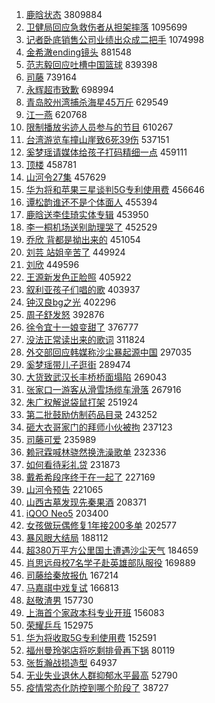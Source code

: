 1. [鹿晗状态](https://s.weibo.com/weibo?q=%23%E9%B9%BF%E6%99%97%E7%8A%B6%E6%80%81%23&Refer=top) 3809884
1. [卫健局回应急救伤者从担架摔落](https://s.weibo.com/weibo?q=%23%E5%8D%AB%E5%81%A5%E5%B1%80%E5%9B%9E%E5%BA%94%E6%80%A5%E6%95%91%E4%BC%A4%E8%80%85%E4%BB%8E%E6%8B%85%E6%9E%B6%E6%91%94%E8%90%BD%23&Refer=top) 1095699
1. [记者卧底销售公司业绩出众成二把手](https://s.weibo.com/weibo?q=%23%E8%AE%B0%E8%80%85%E5%8D%A7%E5%BA%95%E9%94%80%E5%94%AE%E5%85%AC%E5%8F%B8%E4%B8%9A%E7%BB%A9%E5%87%BA%E4%BC%97%E6%88%90%E4%BA%8C%E6%8A%8A%E6%89%8B%23&Refer=top) 1074998
1. [金希澈ending镜头](https://s.weibo.com/weibo?q=%23%E9%87%91%E5%B8%8C%E6%BE%88ending%E9%95%9C%E5%A4%B4%23&Refer=top) 881548
1. [范志毅回应吐槽中国篮球](https://s.weibo.com/weibo?q=%23%E8%8C%83%E5%BF%97%E6%AF%85%E5%9B%9E%E5%BA%94%E5%90%90%E6%A7%BD%E4%B8%AD%E5%9B%BD%E7%AF%AE%E7%90%83%23&Refer=top) 839398
1. [司藤](https://s.weibo.com/weibo?q=%E5%8F%B8%E8%97%A4&Refer=top) 739164
1. [永辉超市致歉](https://s.weibo.com/weibo?q=%23%E6%B0%B8%E8%BE%89%E8%B6%85%E5%B8%82%E8%87%B4%E6%AD%89%23&Refer=top) 698994
1. [青岛胶州湾捕杀海星45万斤](https://s.weibo.com/weibo?q=%23%E9%9D%92%E5%B2%9B%E8%83%B6%E5%B7%9E%E6%B9%BE%E6%8D%95%E6%9D%80%E6%B5%B7%E6%98%9F45%E4%B8%87%E6%96%A4%23&Refer=top) 629549
1. [江一燕](https://s.weibo.com/weibo?q=%E6%B1%9F%E4%B8%80%E7%87%95&Refer=top) 620768
1. [限制播放劣迹人员参与的节目](https://s.weibo.com/weibo?q=%23%E9%99%90%E5%88%B6%E6%92%AD%E6%94%BE%E5%8A%A3%E8%BF%B9%E4%BA%BA%E5%91%98%E5%8F%82%E4%B8%8E%E7%9A%84%E8%8A%82%E7%9B%AE%23&Refer=top) 610267
1. [台湾游览车撞山崖致6死39伤](https://s.weibo.com/weibo?q=%23%E5%8F%B0%E6%B9%BE%E6%B8%B8%E8%A7%88%E8%BD%A6%E6%92%9E%E5%B1%B1%E5%B4%96%E8%87%B46%E6%AD%BB39%E4%BC%A4%23&Refer=top) 537151
1. [奚梦瑶请媒体给孩子打码精细一点](https://s.weibo.com/weibo?q=%23%E5%A5%9A%E6%A2%A6%E7%91%B6%E8%AF%B7%E5%AA%92%E4%BD%93%E7%BB%99%E5%AD%A9%E5%AD%90%E6%89%93%E7%A0%81%E7%B2%BE%E7%BB%86%E4%B8%80%E7%82%B9%23&Refer=top) 459111
1. [顶楼](https://s.weibo.com/weibo?q=%E9%A1%B6%E6%A5%BC&Refer=top) 458781
1. [山河令27集](https://s.weibo.com/weibo?q=%23%E5%B1%B1%E6%B2%B3%E4%BB%A427%E9%9B%86%23&Refer=top) 457629
1. [华为将和苹果三星谈判5G专利使用费](https://s.weibo.com/weibo?q=%23%E5%8D%8E%E4%B8%BA%E5%B0%86%E5%92%8C%E8%8B%B9%E6%9E%9C%E4%B8%89%E6%98%9F%E8%B0%88%E5%88%A45G%E4%B8%93%E5%88%A9%E4%BD%BF%E7%94%A8%E8%B4%B9%23&Refer=top) 456646
1. [谭松韵谁还不是个体面人](https://s.weibo.com/weibo?q=%23%E8%B0%AD%E6%9D%BE%E9%9F%B5%E8%B0%81%E8%BF%98%E4%B8%8D%E6%98%AF%E4%B8%AA%E4%BD%93%E9%9D%A2%E4%BA%BA%23&Refer=top) 455394
1. [鹿晗送李佳琦实体专辑](https://s.weibo.com/weibo?q=%23%E9%B9%BF%E6%99%97%E9%80%81%E6%9D%8E%E4%BD%B3%E7%90%A6%E5%AE%9E%E4%BD%93%E4%B8%93%E8%BE%91%23&Refer=top) 453950
1. [李一桐机场送别助理哭了](https://s.weibo.com/weibo?q=%23%E6%9D%8E%E4%B8%80%E6%A1%90%E6%9C%BA%E5%9C%BA%E9%80%81%E5%88%AB%E5%8A%A9%E7%90%86%E5%93%AD%E4%BA%86%23&Refer=top) 452529
1. [乔欣 背都是拗出来的](https://s.weibo.com/weibo?q=%E4%B9%94%E6%AC%A3%20%E8%83%8C%E9%83%BD%E6%98%AF%E6%8B%97%E5%87%BA%E6%9D%A5%E7%9A%84&Refer=top) 451054
1. [刘芸 站姐辛苦了](https://s.weibo.com/weibo?q=%E5%88%98%E8%8A%B8%20%E7%AB%99%E5%A7%90%E8%BE%9B%E8%8B%A6%E4%BA%86&Refer=top) 449924
1. [刘欣](https://s.weibo.com/weibo?q=%E5%88%98%E6%AC%A3&Refer=top) 449596
1. [王源新发色正脸照](https://s.weibo.com/weibo?q=%23%E7%8E%8B%E6%BA%90%E6%96%B0%E5%8F%91%E8%89%B2%E6%AD%A3%E8%84%B8%E7%85%A7%23&Refer=top) 405922
1. [叙利亚孩子们唱的歌](https://s.weibo.com/weibo?q=%23%E5%8F%99%E5%88%A9%E4%BA%9A%E5%AD%A9%E5%AD%90%E4%BB%AC%E5%94%B1%E7%9A%84%E6%AD%8C%23&Refer=top) 403937
1. [钟汉良bg之光](https://s.weibo.com/weibo?q=%23%E9%92%9F%E6%B1%89%E8%89%AFbg%E4%B9%8B%E5%85%89%23&Refer=top) 402296
1. [周子舒发怒](https://s.weibo.com/weibo?q=%23%E5%91%A8%E5%AD%90%E8%88%92%E5%8F%91%E6%80%92%23&Refer=top) 392876
1. [徐令宜十一娘变甜了](https://s.weibo.com/weibo?q=%E5%BE%90%E4%BB%A4%E5%AE%9C%E5%8D%81%E4%B8%80%E5%A8%98%E5%8F%98%E7%94%9C%E4%BA%86&Refer=top) 376777
1. [没法正常读出来的歌词](https://s.weibo.com/weibo?q=%23%E6%B2%A1%E6%B3%95%E6%AD%A3%E5%B8%B8%E8%AF%BB%E5%87%BA%E6%9D%A5%E7%9A%84%E6%AD%8C%E8%AF%8D%23&Refer=top) 311824
1. [外交部回应韩媒称沙尘暴起源中国](https://s.weibo.com/weibo?q=%23%E5%A4%96%E4%BA%A4%E9%83%A8%E5%9B%9E%E5%BA%94%E9%9F%A9%E5%AA%92%E7%A7%B0%E6%B2%99%E5%B0%98%E6%9A%B4%E8%B5%B7%E6%BA%90%E4%B8%AD%E5%9B%BD%23&Refer=top) 297035
1. [奚梦瑶带儿子逛街](https://s.weibo.com/weibo?q=%23%E5%A5%9A%E6%A2%A6%E7%91%B6%E5%B8%A6%E5%84%BF%E5%AD%90%E9%80%9B%E8%A1%97%23&Refer=top) 289474
1. [大货致武汉长丰桥桥面塌陷](https://s.weibo.com/weibo?q=%23%E5%A4%A7%E8%B4%A7%E8%87%B4%E6%AD%A6%E6%B1%89%E9%95%BF%E4%B8%B0%E6%A1%A5%E6%A1%A5%E9%9D%A2%E5%A1%8C%E9%99%B7%23&Refer=top) 269043
1. [张家口一游客从滑雪场缆车滑落](https://s.weibo.com/weibo?q=%E5%BC%A0%E5%AE%B6%E5%8F%A3%E4%B8%80%E6%B8%B8%E5%AE%A2%E4%BB%8E%E6%BB%91%E9%9B%AA%E5%9C%BA%E7%BC%86%E8%BD%A6%E6%BB%91%E8%90%BD&Refer=top) 267916
1. [朱广权解说袋鼠打架](https://s.weibo.com/weibo?q=%23%E6%9C%B1%E5%B9%BF%E6%9D%83%E8%A7%A3%E8%AF%B4%E8%A2%8B%E9%BC%A0%E6%89%93%E6%9E%B6%23&Refer=top) 251924
1. [第二批鼓励仿制药品目录](https://s.weibo.com/weibo?q=%23%E7%AC%AC%E4%BA%8C%E6%89%B9%E9%BC%93%E5%8A%B1%E4%BB%BF%E5%88%B6%E8%8D%AF%E5%93%81%E7%9B%AE%E5%BD%95%23&Refer=top) 243252
1. [砸大衣哥家门的拜师小伙被拘](https://s.weibo.com/weibo?q=%E7%A0%B8%E5%A4%A7%E8%A1%A3%E5%93%A5%E5%AE%B6%E9%97%A8%E7%9A%84%E6%8B%9C%E5%B8%88%E5%B0%8F%E4%BC%99%E8%A2%AB%E6%8B%98&Refer=top) 237123
1. [司藤可爱](https://s.weibo.com/weibo?q=%E5%8F%B8%E8%97%A4%E5%8F%AF%E7%88%B1&Refer=top) 235989
1. [赖冠霖喊林骁然换洗澡歌单](https://s.weibo.com/weibo?q=%23%E8%B5%96%E5%86%A0%E9%9C%96%E5%96%8A%E6%9E%97%E9%AA%81%E7%84%B6%E6%8D%A2%E6%B4%97%E6%BE%A1%E6%AD%8C%E5%8D%95%23&Refer=top) 232336
1. [如何看待彩礼贷](https://s.weibo.com/weibo?q=%23%E5%A6%82%E4%BD%95%E7%9C%8B%E5%BE%85%E5%BD%A9%E7%A4%BC%E8%B4%B7%23&Refer=top) 231873
1. [戴希希段序终于在一起了](https://s.weibo.com/weibo?q=%23%E6%88%B4%E5%B8%8C%E5%B8%8C%E6%AE%B5%E5%BA%8F%E7%BB%88%E4%BA%8E%E5%9C%A8%E4%B8%80%E8%B5%B7%E4%BA%86%23&Refer=top) 227169
1. [山河令预告](https://s.weibo.com/weibo?q=%E5%B1%B1%E6%B2%B3%E4%BB%A4%E9%A2%84%E5%91%8A&Refer=top) 221065
1. [山西古墓发现先秦果酒](https://s.weibo.com/weibo?q=%23%E5%B1%B1%E8%A5%BF%E5%8F%A4%E5%A2%93%E5%8F%91%E7%8E%B0%E5%85%88%E7%A7%A6%E6%9E%9C%E9%85%92%23&Refer=top) 208371
1. [iQOO Neo5](https://s.weibo.com/weibo?q=%23iQOO%20Neo5%23&Refer=top) 203400
1. [女孩做玩偶修复1年接200多单](https://s.weibo.com/weibo?q=%23%E5%A5%B3%E5%AD%A9%E5%81%9A%E7%8E%A9%E5%81%B6%E4%BF%AE%E5%A4%8D1%E5%B9%B4%E6%8E%A5200%E5%A4%9A%E5%8D%95%23&Refer=top) 202577
1. [暴风眼大结局](https://s.weibo.com/weibo?q=%23%E6%9A%B4%E9%A3%8E%E7%9C%BC%E5%A4%A7%E7%BB%93%E5%B1%80%23&Refer=top) 188112
1. [超380万平方公里国土遭遇沙尘天气](https://s.weibo.com/weibo?q=%23%E8%B6%85380%E4%B8%87%E5%B9%B3%E6%96%B9%E5%85%AC%E9%87%8C%E5%9B%BD%E5%9C%9F%E9%81%AD%E9%81%87%E6%B2%99%E5%B0%98%E5%A4%A9%E6%B0%94%23&Refer=top) 184659
1. [肖思远母校7名学子赴英雄部队服役](https://s.weibo.com/weibo?q=%E8%82%96%E6%80%9D%E8%BF%9C%E6%AF%8D%E6%A0%A17%E5%90%8D%E5%AD%A6%E5%AD%90%E8%B5%B4%E8%8B%B1%E9%9B%84%E9%83%A8%E9%98%9F%E6%9C%8D%E5%BD%B9&Refer=top) 169889
1. [司藤给秦放报仇](https://s.weibo.com/weibo?q=%E5%8F%B8%E8%97%A4%E7%BB%99%E7%A7%A6%E6%94%BE%E6%8A%A5%E4%BB%87&Refer=top) 167214
1. [马嘉祺中戏复试](https://s.weibo.com/weibo?q=%23%E9%A9%AC%E5%98%89%E7%A5%BA%E4%B8%AD%E6%88%8F%E5%A4%8D%E8%AF%95%23&Refer=top) 166813
1. [赵敬渣男](https://s.weibo.com/weibo?q=%E8%B5%B5%E6%95%AC%E6%B8%A3%E7%94%B7&Refer=top) 157730
1. [上海首个家政本科专业开班](https://s.weibo.com/weibo?q=%E4%B8%8A%E6%B5%B7%E9%A6%96%E4%B8%AA%E5%AE%B6%E6%94%BF%E6%9C%AC%E7%A7%91%E4%B8%93%E4%B8%9A%E5%BC%80%E7%8F%AD&Refer=top) 156083
1. [荣耀乒乓](https://s.weibo.com/weibo?q=%E8%8D%A3%E8%80%80%E4%B9%92%E4%B9%93&Refer=top) 152975
1. [华为将收取5G专利使用费](https://s.weibo.com/weibo?q=%E5%8D%8E%E4%B8%BA%E5%B0%86%E6%94%B6%E5%8F%965G%E4%B8%93%E5%88%A9%E4%BD%BF%E7%94%A8%E8%B4%B9&Refer=top) 152591
1. [福州曼玲粥店将吃剩排骨再下锅](https://s.weibo.com/weibo?q=%23%E7%A6%8F%E5%B7%9E%E6%9B%BC%E7%8E%B2%E7%B2%A5%E5%BA%97%E5%B0%86%E5%90%83%E5%89%A9%E6%8E%92%E9%AA%A8%E5%86%8D%E4%B8%8B%E9%94%85%23&Refer=top) 80119
1. [张哲瀚战损造型](https://s.weibo.com/weibo?q=%23%E5%BC%A0%E5%93%B2%E7%80%9A%E6%88%98%E6%8D%9F%E9%80%A0%E5%9E%8B%23&Refer=top) 64937
1. [无业失业退休人群抑郁水平最高](https://s.weibo.com/weibo?q=%23%E6%97%A0%E4%B8%9A%E5%A4%B1%E4%B8%9A%E9%80%80%E4%BC%91%E4%BA%BA%E7%BE%A4%E6%8A%91%E9%83%81%E6%B0%B4%E5%B9%B3%E6%9C%80%E9%AB%98%23&Refer=top) 52790
1. [疫情常态化防控到哪个阶段了](https://s.weibo.com/weibo?q=%23%E7%96%AB%E6%83%85%E5%B8%B8%E6%80%81%E5%8C%96%E9%98%B2%E6%8E%A7%E5%88%B0%E5%93%AA%E4%B8%AA%E9%98%B6%E6%AE%B5%E4%BA%86%23&Refer=top) 38727